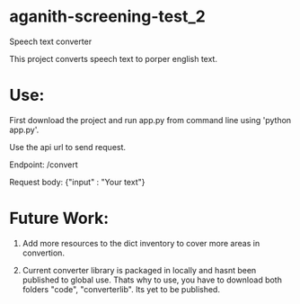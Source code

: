 # aganith-screening-test_2
Speech text converter

This project converts speech text to porper english text.

# Use:

First download the project and run app.py from command line using 'python app.py'. 

Use the api url to send request.

Endpoint: /convert

Request body: {"input" : "Your text"}

# Future Work:

1. Add more resources to the dict inventory to cover more areas in convertion.
   
2. Current converter library is packaged in locally and hasnt been published to global use. Thats why to use, you have to download both folders "code", "converterlib". 
   Its yet to be published.
